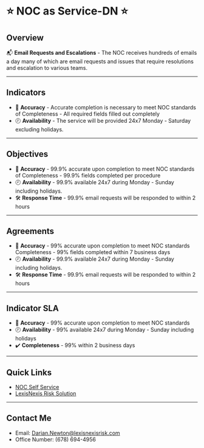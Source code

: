 # :star: **NOC as Service-DN** :star:
## Overview 
:mailbox_with_mail: **Email Requests and Escalations** - The NOC receives hundreds of emails a day many of which are email requests and issues that require resolutions and escalation to various teams.
________________________________________
## Indicators
* :bow_and_arrow: **Accuracy** - Accurate completion is necessary to meet NOC standards of Completeness - All required fields filled out completely 
* :clock8: **Availability** - The service will be provided 24x7 Monday - Saturday excluding holidays.
________________________________________
## Objectives
* :bow_and_arrow: **Accuracy** - 99.9% accurate upon completion to meet NOC standards of Completeness - 99.9% fields completed per procedure 
* :clock8: **Availability** - 99.9% available 24x7 during Monday - Sunday including holidays.
* :hammer_and_wrench: **Response Time** - 99.9% email requests will be responded to within 2 hours 
________________________________________
## Agreements
* :bow_and_arrow: **Accuracy** - 99% accurate upon completion to meet NOC standards Completeness - 99% fields completed within 7 business days 
* :clock8: **Availability** - 99.9% available 24x7 during Monday - Sunday including holidays.
* :hammer_and_wrench: **Response Time** - 99.9% email requests will be responded to within 2 hours
________________________________________
## Indicator	SLA
* :bow_and_arrow: **Accuracy** -	99% accurate upon completion to meet NOC standards
* :clock8: **Availability** -	99% available 24x7 during Monday - Sunday including holidays
* :heavy_check_mark: **Completeness** -	99% within 2 business days
________________________________________
## Quick Links
- [NOC Self Service ](https://confluence.rsi.lexisnexis.com/pages/viewpage.action?spaceKey=NW&title=NOC+Self+Service+Page)
- [LexisNexis Risk Solution](https://risk.lexisnexis.com/)

________________________________________
## Contact Me
- Email: Darian.Newton@lexisnexisrisk.com
- Office Number: (678) 694-4956 













